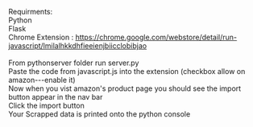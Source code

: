 Requirments:<br>
Python<br>
Flask<br>
Chrome Extension : https://chrome.google.com/webstore/detail/run-javascript/lmilalhkkdhfieeienjbiicclobibjao
<br>
<br>
From pythonserver folder run server.py<br>
Paste the code from javascript.js into the extension (checkbox allow on amazon---enable it)<br>
Now when you vist amazon's product page you should see the import button appear in the nav bar<br>
Click the import button<br>
Your Scrapped data is printed onto the python console
